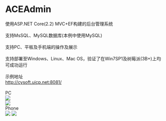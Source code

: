 # ACEAdmin
使用ASP.NET Core(2.2) MVC+EF构建的后台管理系统<br><br>
支持MsSQL、MySQL数据库(本例中使用MySQL)<br><br>
支持PC、平板及手机端的操作及展示<br><br>
支持部署至Windows、Linux、Mac OS，验证了在Win7SP1及树莓派(3B+)上均可成功运行<br><br>
示例地址<br>http://cysoft.uicp.net:8081/<br><br>
PC<br>
![](https://github.com/chen365409389/ACEAdmin/blob/master/Img/PCIndex.png)<br>
![](https://github.com/chen365409389/ACEAdmin/blob/master/Img/PCForm.png)<br>
Phone<br>
![](https://github.com/chen365409389/ACEAdmin/blob/master/Img/PhoneIndex.png)
![](https://github.com/chen365409389/ACEAdmin/blob/master/Img/PhoneForm.png)

